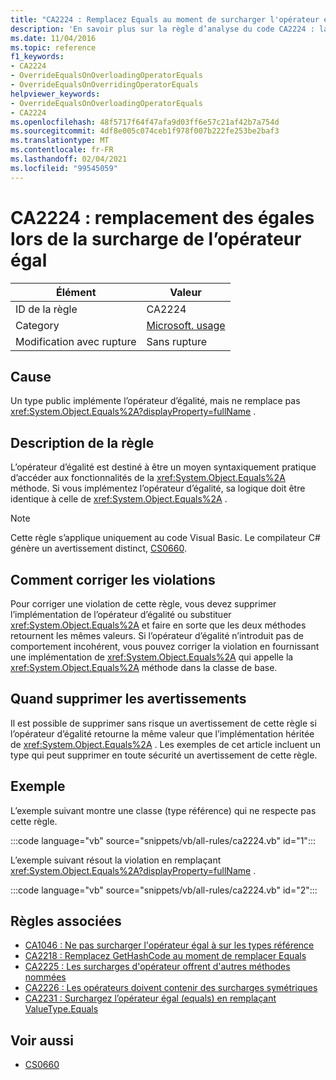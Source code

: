 ```yaml
---
title: "CA2224 : Remplacez Equals au moment de surcharger l'opérateur égal"
description: 'En savoir plus sur la règle d’analyse du code CA2224 : la substitution est égale à la surcharge de l’opérateur égal'
ms.date: 11/04/2016
ms.topic: reference
f1_keywords:
- CA2224
- OverrideEqualsOnOverloadingOperatorEquals
- OverrideEqualsOnOverridingOperatorEquals
helpviewer_keywords:
- OverrideEqualsOnOverloadingOperatorEquals
- CA2224
ms.openlocfilehash: 48f5717f64f47afa9d03ff6e57c21af42b7a754d
ms.sourcegitcommit: 4df8e005c074ceb1f978f007b222fe253be2baf3
ms.translationtype: MT
ms.contentlocale: fr-FR
ms.lasthandoff: 02/04/2021
ms.locfileid: "99545059"
---
```

# <a name="ca2224-override-equals-on-overloading-operator-equals"></a>CA2224 : remplacement des égales lors de la surcharge de l’opérateur égal

|Élément|Valeur|
|-|-|
|ID de la règle|CA2224|
|Category|[Microsoft. usage](usage-warnings.md)|
|Modification avec rupture|Sans rupture|

## <a name="cause"></a>Cause

Un type public implémente l’opérateur d’égalité, mais ne remplace pas <xref:System.Object.Equals%2A?displayProperty=fullName> .

## <a name="rule-description"></a>Description de la règle

L’opérateur d’égalité est destiné à être un moyen syntaxiquement pratique d’accéder aux fonctionnalités de la <xref:System.Object.Equals%2A> méthode. Si vous implémentez l’opérateur d’égalité, sa logique doit être identique à celle de <xref:System.Object.Equals%2A> .

> [!NOTE]
> Cette règle s’applique uniquement au code Visual Basic. Le compilateur C# génère un avertissement distinct, [CS0660](../../../csharp/misc/cs0660.md).

## <a name="how-to-fix-violations"></a>Comment corriger les violations

Pour corriger une violation de cette règle, vous devez supprimer l’implémentation de l’opérateur d’égalité ou substituer <xref:System.Object.Equals%2A> et faire en sorte que les deux méthodes retournent les mêmes valeurs. Si l’opérateur d’égalité n’introduit pas de comportement incohérent, vous pouvez corriger la violation en fournissant une implémentation de <xref:System.Object.Equals%2A> qui appelle la <xref:System.Object.Equals%2A> méthode dans la classe de base.

## <a name="when-to-suppress-warnings"></a>Quand supprimer les avertissements

Il est possible de supprimer sans risque un avertissement de cette règle si l’opérateur d’égalité retourne la même valeur que l’implémentation héritée de <xref:System.Object.Equals%2A> . Les exemples de cet article incluent un type qui peut supprimer en toute sécurité un avertissement de cette règle.

## <a name="example"></a>Exemple

L’exemple suivant montre une classe (type référence) qui ne respecte pas cette règle.

:::code language="vb" source="snippets/vb/all-rules/ca2224.vb" id="1":::

L’exemple suivant résout la violation en remplaçant <xref:System.Object.Equals%2A?displayProperty=fullName> .

:::code language="vb" source="snippets/vb/all-rules/ca2224.vb" id="2":::

## <a name="related-rules"></a>Règles associées

- [CA1046 : Ne pas surcharger l'opérateur égal à sur les types référence](ca1046.md)
- [CA2218 : Remplacez GetHashCode au moment de remplacer Equals](ca2218.md)
- [CA2225 : Les surcharges d'opérateur offrent d'autres méthodes nommées](ca2225.md)
- [CA2226 : Les opérateurs doivent contenir des surcharges symétriques](ca2226.md)
- [CA2231 : Surchargez l’opérateur égal (equals) en remplaçant ValueType.Equals](ca2231.md)

## <a name="see-also"></a>Voir aussi

- [CS0660](../../../csharp/misc/cs0660.md)
